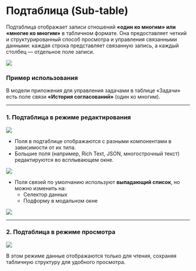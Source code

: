 # Подтаблица (Sub-table)  

Подтаблица отображает записи отношений **«один ко многим» или «многие ко многим»** в табличном формате. Она предоставляет четкий и структурированный способ просмотра и управления связанными данными: каждая строка представляет связанную запись, а каждый столбец — отдельное поле записи.  

![](https://static-docs.nocobase.com/b727c98fea5ca42b2e040aca2ab835f7.png)  

### Пример использования  
В модели приложения для управления задачами в таблице «Задачи» есть поле связи **«История согласований»** (один ко многим).  

---

### 1. Подтаблица в режиме редактирования  

![](https://static-docs.nocobase.com/e8bb178a3e6f284823638b6aa150ea0a.png)  

- Поля в подтаблице отображаются с разными компонентами в зависимости от их типа.  
- Большие поля (например, Rich Text, JSON, многострочный текст) редактируются во всплывающем окне.  

![](https://static-docs.nocobase.com/64abfb139e4f00d4bd093f33d57a6849.png)  

- Поля связей по умолчанию используют **выпадающий список**, но можно изменить на:  
  - Селектор данных  
  - Подформу в модальном окне  

![](https://static-docs.nocobase.com/6a6094b3b66cc87f1efc65266fbbb176.png)  

---

### 2. Подтаблица в режиме просмотра  

![](https://static-docs.nocobase.com/9ca7b2a0e2e9d919db668cbf3224eb41.png)  

В этом режиме данные отображаются только для чтения, сохраняя табличную структуру для удобного просмотра.

